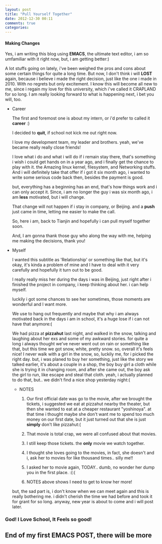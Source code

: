 ```yaml
---
layout: post
title: "Pull Yourself Together"
date: 2012-12-30 00:11
comments: true
categories: 
---
```


#### Making Changes ####

Yes, i am writing this blog using **EMACS**, the ultimate text editor, i am so umfamiliar with it right now, but, i am getting better:)

A lot stuffs going on lately, i've been weighed the pros and cons about some certain things for quite a long time.
But now, I don't think i will **LOST** again, because i believe i made the right decision, just like the one i made in 2010.
With no regrets but only excitement. I know this will become all new to me, since i regain my love for this university, which i've called it CRAPLAND for so long. I am really looking forward to what is happening next, i bet you will, too.

* Career

    The first and foremost one is about my intern, or i'd prefer to called it __career__ :)

    I decided to **quit**, if school not kick me out right now.

    I love my development team, my leader and brothers. yeah, we've became really really close friends!

    I love what i do and what i will do if i remain stay there, that's something i wish i could get hands on in a year ago, and i finally get the chance to play with it. the Amazing linux kernel, filesystem, and Networking stuffs.
And i will definitely take that offer if i got it six month ago, i wanted to write some serious code back then, besides the payment is good.

    but, everything has a beginning has an end, that's how things work and i can only accept it. Since, i am no longer the guy i was six month ago, i am **less** motivated, but i will change.

    That change will not happen if i stay in company, or Beijing. and a **push** just came in time, letting me easier to make the call.

    So, here i am, back to Tianjin and hopefully i can pull myself together soon.

    And, I am gonna thank those guy who along the way with me, helping me making the decisions, thank you!

* Myself

    I wanted this subtitle as 'Relationship' or something like that, but it's okay, it's kinda a problem of mine and I have to deal with it very carefully and hopefully it turn out to be good.

    I really really miss her during the days i was in Beijing, just right after i finished the project in company, i keep thinking about her. i can help myself.

    luckily i got some chances to see her sometimes, those moments are wonderful and I want more.

    We use to hang out frequently and maybe that why i am always motivated back in the days i am in school, it's a huge lose if i can not have that anymore:(

    We had pizza at **pizzahut** last night, and walked in the snow, talking and laughing about her exs and some of my awkward stories. for quite a long i always thought we've never went out on rain or something like that, but this time we got snow, white, pretty snow. so, overall it's feels nice! I never walk with a girl in the snow, so, luckily me, for i picked the right day. but, i was planed to buy her something, just like the story we talked earlier, it's about a couple in a shop, the boy buy girl a cloth while she is trying it in changing room, and after she came out, the boy ask the girl to run, like escape and steal that cloth. yeah, i actually planned to do that, but.. we didn't find a nice shop yesterday night:(
	
	* NOTES
	    1. Our first official date was go to the movie, after we brought the tickets, i suggested we eat at pizzahut nearby the theater, but then she wanted to eat at a cheaper restaurant "yoshinoya". at that time i thought maybe she don't want me to spend too much money on our first date, but it just turned out that she is just **simply** don't like pizzahut:(
		
		2. That movie is total crap, we were all confused about that movies.
		
		3. I still keep those tickets. the **only** movie we watch together.
		
		3. I thought she loves going to the movies, in fact, she doesn't and i, ask her to movies for like thousand times.. silly me!! 
		4. I asked her to movie again, TODAY.. dumb, no wonder her dump you in the first place. :(:(
		
        5. NOTES above shows I need to get to know her more!
		
    but, the sad part is, i don't know when we can meet again and this is really bothering me. i didn't cherish the time we had before and took it for grant for so long. anyway, new year is about to come and i will post later.

### God! I Love School, It Feels so good! ###

## End of my first EMACS POST, there will be more ##
